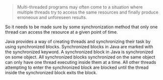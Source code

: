 > Multi-threaded programs may often come to a situation where multiple threads try to access the same resources and finally produce erroneous and unforeseen results.

So it needs to be made sure by some synchronization method that only one thread can access the resource at a given point of time.

Java provides a way of creating threads and synchronizing their task by using synchronized blocks. Synchronized blocks in Java are marked with the synchronized keyword. A synchronized block in Java is synchronized on some object. All synchronized blocks synchronized on the same object can only have one thread executing inside them at a time. All other threads attempting to enter the synchronized block are blocked until the thread inside the synchronized block exits the block.
